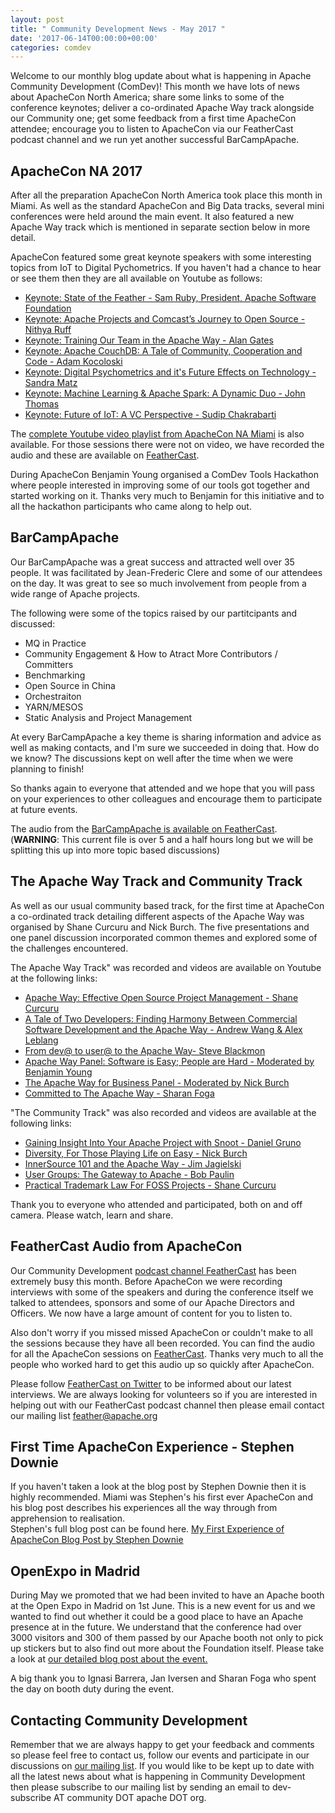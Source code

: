 ```yaml
---
layout: post
title: " Community Development News - May 2017 "
date: '2017-06-14T00:00:00+00:00'
categories: comdev
---
```

Welcome to our monthly blog update about what is happening in Apache Community Development (ComDev)! This month we have lots of news about ApacheCon North America; share some links to some of the conference keynotes; deliver a co-ordinated Apache Way track alongside our Community one; get some feedback from a first time ApacheCon attendee; encourage you to listen to ApacheCon via our FeatherCast podcast channel and we run yet another successful BarCampApache.

 <h2>ApacheCon NA 2017</h2>After all the preparation ApacheCon North America took place this month in Miami. As well as the standard ApacheCon and Big Data tracks, several mini conferences were held around the main event. It also featured a new Apache Way track which is mentioned in separate section below in more detail.

ApacheCon featured some great keynote speakers with some interesting topics from IoT to Digital Pychometrics. If you haven't had a chance to hear or see them then they are all available on Youtube as follows:
<ul><li><a href="https://www.youtube.com/watch?v=BIFUNz6UP-E" target="_blank"> Keynote: State of the Feather - Sam Ruby, President, Apache Software Foundation </a></li><li><a href="https://www.youtube.com/watch?v=NwZEPfICuUE" target="_blank"> Keynote: Apache Projects and Comcast’s Journey to Open Source - Nithya Ruff </a></li> <li><a href="https://www.youtube.com/watch?v=uFNE0IpKOxU" target="_blank">  Keynote: Training Our Team in the Apache Way - Alan Gates </a></li> <li><a href="https://www.youtube.com/watch?v=UqQZ1bAGHdk" target="_blank"> Keynote: Apache CouchDB: A Tale of Community, Cooperation and Code - Adam Kocoloski  </a></li> <li><a href="https://youtu.be/hFqGg8a6JHo?list=PLbzoR-pLrL6pLDCyPxByWQwYTL-JrF5Rp" target="_blank"> Keynote: Digital Psychometrics and it's Future Effects on Technology - Sandra Matz </a></li> <li><a href="https://youtu.be/2YRzsEGt67Y?list=PLbzoR-pLrL6pLDCyPxByWQwYTL-JrF5Rp" target="_blank">Keynote: Machine Learning & Apache Spark: A Dynamic Duo - John Thomas</a></li> <li><a href="https://youtu.be/mc30iJ8xRMk?list=PLbzoR-pLrL6pLDCyPxByWQwYTL-JrF5Rp" target="_blank">Keynote: Future of IoT: A VC Perspective - Sudip Chakrabarti</a></li> </ul>The <a href="https://www.youtube.com/playlist?list=PLbzoR-pLrL6pLDCyPxByWQwYTL-JrF5Rp" target="_blank">complete Youtube video playlist from ApacheCon NA Miami</a> is also available. For those sessions there were not on video, we have recorded the audio and these are available on <a href="https://feathercast.apache.org/" target="_blank">FeatherCast</a>.

During ApacheCon Benjamin Young organised a ComDev Tools Hackathon where people interested in improving some of our tools got together and started working on it. Thanks very much to Benjamin for this initiative and to all the hackathon participants who came along to help out. 

<h2>BarCampApache</h2>Our BarCampApache was a great success and attracted well over 35 people. It was facilitated by Jean-Frederic Clere and some of our attendees on the day. It was great to see so much involvement from people from a wide range of Apache projects. 

The following were some of the topics raised by our partitcipants and discussed:
<ul><li>MQ in Practice</li><li>Community Engagement & How to Atract More Contributors / Committers </li><li>Benchmarking </li><li>Open Source in China</li><li>Orchestraiton</li><li>YARN/MESOS</li><li>Static Analysis and Project Management</l></ul>At every BarCampApache a key theme is sharing information and advice as well as making contacts, and I'm sure we succeeded in doing that. How do we know? The discussions kept on well after the time when we were planning to finish!

So thanks again to everyone that attended and we hope that you will pass on your experiences to other colleagues and encourage them to participate at future events. 

The audio from the <a href="https://feathercast.apache.org/2017/05/30/apachecon-miami-2017-barcampapache/" target="_blank"> BarCampApache is available on FeatherCast</a>. 
(<strong>WARNING</strong>: This current file is over 5 and a half hours long but we will be splitting this up into more topic based discussions) 
<h2>The Apache Way Track and Community Track</h2>As well as our usual community based track, for the first time at ApacheCon a co-ordinated track detailing different aspects of the Apache Way was organised by Shane Curcuru and Nick Burch. The five presentations and one panel discussion incorporated common themes and explored some of the challenges encountered. 

The Apache Way Track" was recorded and videos are available on Youtube at the following links:<br/><ul><li> <a href="https://www.youtube.com/watch?v=hpAv54KIgK8" target="_blank">Apache Way: Effective Open Source Project Management - Shane Curcuru</a></li> <li><a href="https://www.youtube.com/watch?v=ea_9qkaTeVw" target="_blank">A Tale of Two Developers: Finding Harmony Between Commercial Software Development and the Apache Way - Andrew Wang & Alex Leblang</a></li><li><a href="https://www.youtube.com/watch?v=E9A54x6af8o" target="_blank">From dev@ to user@ to the Apache Way- Steve Blackmon</a></li><li><a href="https://www.youtube.com/watch?v=STkwH6u4p2c" target="_blank">Apache Way Panel: Software is Easy; People are Hard - Moderated by Benjamin Young</a></li><li><a href="https://www.youtube.com/watch?v=u6gEuH6Bsqo" target="_blank">The Apache Way for Business Panel - Moderated by Nick Burch</a></li><li><a href="https://www.youtube.com/watch?v=vT-kxmoLs5k" target="_blank">Committed to The Apache Way - Sharan Foga</a></li> </ul>"The Community Track" was also recorded and videos are available at the following links:<br/><ul><li><a href="https://www.youtube.com/watch?v=btG0zv_3r3s" target="_blank">Gaining Insight Into Your Apache Project with Snoot - Daniel Gruno</a></li><li><a href="https://www.youtube.com/watch?v=jfVlIL1t_Qo" target="_blank">Diversity, For Those Playing Life on Easy - Nick Burch</a></li><li><a href="https://www.youtube.com/watch?v=DU8zZku-Iow" target="_blank">InnerSource 101 and the Apache Way - Jim Jagielski</a></li><li><a href="https://www.youtube.com/watch?v=Q-zKn4MlUi4" target="_blank">User Groups: The Gateway to Apache - Bob Paulin</a></li><li><a href="https://www.youtube.com/watch?v=fiNvDG0ZR3E" target="_blank">Practical Trademark Law For FOSS Projects - Shane Curcuru</a></li> 
</ul>Thank you to everyone who attended and participated, both on and off camera. Please watch, learn and share.
<h2>FeatherCast Audio from ApacheCon</h2>Our Community Development <a href="https://feathercast.apache.org/" target="_blank">podcast channel FeatherCast</a> has been extremely busy this month. Before ApacheCon we were recording interviews with some of the speakers and during the conference itself we talked to attendees, sponsors and some of our Apache Directors and Officers. We now have a large amount of content for you to listen to.

Also don't worry if you missed missed ApacheCon or couldn't make to all the sessions because they have all been recorded. You can find the audio for all the ApacheCon sessions on <a href="https://feathercast.apache.org/" target="_blank">FeatherCast</a>. Thanks very much to all the people who worked hard to get this audio up so quickly after ApacheCon.

Please follow <a href="https://twitter.com/feathercast?lang=en">FeatherCast on Twitter</a> to be informed about our latest interviews. We are always looking for volunteers so if you are interested in helping out with our FeatherCast podcast channel then please email contact our mailing list feather@apache.org
<h2>First Time ApacheCon Experience - Stephen Downie</h2>If you haven't taken a look at the blog post by Stephen Downie then it is highly recommended. Miami was Stephen's his first ever ApacheCon and his blog post describes his experiences all the way through from apprehension to realisation. 
<br/>Stephen's full blog post can be found here.  <a href="https://blogs.apache.org/comdev/entry/my-first-experience-of-apachecon" target="_blank">My First Experience of ApacheCon Blog Post by Stephen Downie</a>
<h2>OpenExpo in Madrid</h2>During May we promoted that we had been invited to have an Apache booth at the Open Expo in Madrid on 1st June. This is a new event for us and we wanted to find out whether it could be a good place to have an Apache presence at in the future. We understand that the conference had over 3000 visitors and 300 of them passed by our Apache booth not only to pick up stickers but to also find out more about the Foundation itself. Please take a look at  <a href="https://s.apache.org/9uem" target="_blank">our detailed blog post about the event.</a> 

A big thank you to Ignasi Barrera, Jan Iversen and Sharan Foga who spent the day on booth duty during the event. 
<h2>Contacting Community Development</h2>Remember that we are always happy to get your feedback and comments so please feel free to contact us, follow our events and participate in our discussions on <a href="https://s.apache.org/qdrd">our mailing list</a>. If you would like to be kept up to date with all the latest news about what is happening in Community Development then please subscribe to our mailing list by sending an email to dev-subscribe AT community DOT apache DOT org.
